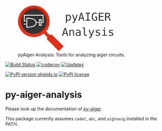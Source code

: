 <figure>
  <img src="logo_text.svg" alt="py-aiger-bv logo" width=300px>
  <figcaption>pyAiger-Analysis: Tools for analyzing aiger
  circuits.</figcaption>
</figure>

[![Build Status](https://travis-ci.org/mvcisback/py-aiger-analysis.svg?branch=master)](https://travis-ci.org/mvcisback/py-aiger-analysis)
[![codecov](https://codecov.io/gh/mvcisback/py-aiger-analysis/branch/master/graph/badge.svg)](https://codecov.io/gh/mvcisback/py-aiger-analysis)
[![Updates](https://pyup.io/repos/github/mvcisback/py-aiger-analysis/shield.svg)](https://pyup.io/repos/github/mvcisback/py-aiger-analysis/)

[![PyPI version shields.io](https://img.shields.io/pypi/v/py-aiger-analysis.svg)](https://pypi.python.org/pypi/py-aiger-analysis/)
[![PyPI license](https://img.shields.io/pypi/l/py-aiger-analysis.svg)](https://pypi.python.org/pypi/py-aiger-analysis//)
# py-aiger-analysis


Please look up the documentation of <a href="https://github.com/mvcisback/py-aiger">py-aiger</a>.

This package currently assumes `cadet`, `abc`, and `aigtoaig` installed in the PATH.
